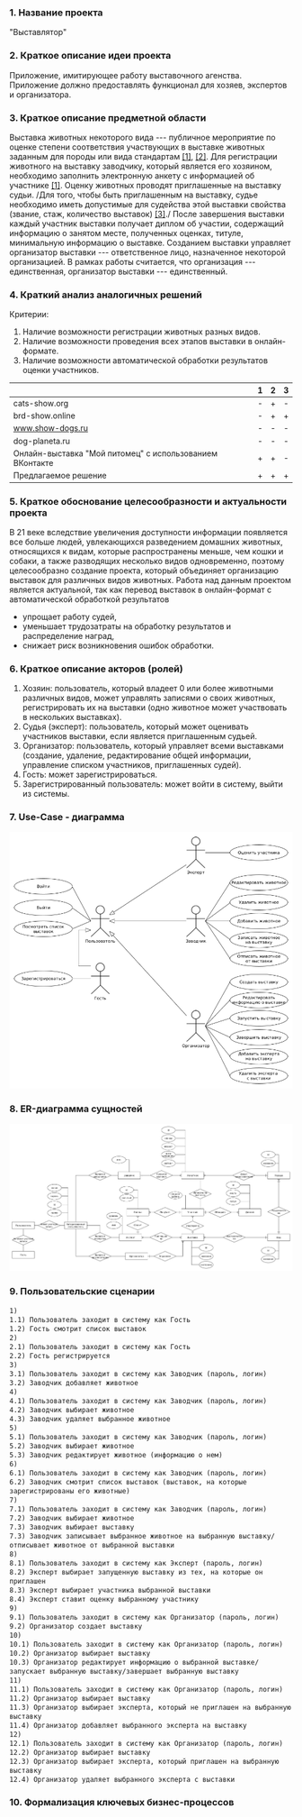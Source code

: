 ### 1. Название проекта

"Выставлятор"

### 2. Краткое описание идеи проекта

Приложение, имитирующее работу выставочного агенства. Приложение должно предоставлять функционал для хозяев, экспертов и организатора. 

### 3. Краткое описание предметной области

Выставка животных некоторого вида --- публичное мероприятие по оценке степени соответствия участвующих в выставке животных заданным для породы или вида стандартам [[1]](https://elibrary.ru/item.asp?id=48512966), [[2]](https://elibrary.ru/item.asp?id=41275973). Для регистрации животного на выставку заводчику, который является его хозяином, необходимо заполнить электронную анкету с информацией об участнике [[1]](https://elibrary.ru/item.asp?id=41275973). Оценку животных проводят приглашенные на выставку судьи. /Для того, чтобы быть приглашенным на выставку, судье необходимо иметь допустимые для судейства этой выставки свойства (звание, стаж, количество выставок) [[3]](https://rkf.org.ru/wp-content/uploads/2019/11/polozhenie-o-sudjah-rkf-fci-s-01.01.2020.pdf)./ После завершения выставки каждый участник выставки получает диплом об участии, содержащий информацию о занятом месте, полученных оценках, титуле, минимальную информацию о выставке. Созданием выставки управляет организатор выставки --- ответственное лицо, назначенное некоторой организацией. В рамках работы считается, что организация --- единственная, организатор выставки --- единственный.

### 4. Краткий анализ аналогичных решений

Критерии:

1. Наличие возможности регистрации животных разных видов.
2. Наличие возможности проведения всех этапов выставки в онлайн-формате.
3. Наличие возможности автоматической обработки результатов оценки участников.

|   | 1 | 2 | 3 |
|---|---|---|---|
| cats-show.org | - | + | - |
| brd-show.online | - | + | + |
| www.show-dogs.ru | - | - | - |
| dog-planeta.ru | - | - | - |
| Онлайн-выставка "Мой питомец" с использованием ВКонтакте | + | + | - |
| Предлагаемое решение | + | + | + |

### 5. Краткое обоснование целесообразности и актуальности проекта

В 21 веке вследствие увеличения доступности информации появляется все больше людей, увлекающихся разведением домашних животных, относящихся к видам, которые распространены меньше, чем кошки и собаки, а также разводящих несколько видов одновременно, поэтому целесообразно создание проекта, который объединяет организацию выставок для различных видов животных. Работа над данным проектом является актуальной, так как перевод выставок в онлайн-формат с автоматической обработкой результатов
- упрощает работу судей,
- уменьшает трудозатраты на обработку результатов и распределение наград,
- снижает риск возникновения ошибок обработки.

### 6. Краткое описание акторов (ролей)

1. Хозяин: пользователь, который владеет 0 или более животными различных видов, может управлять записями о своих животных, регистрировать их на выставки (одно животное может участвовать в нескольких выставках).
2. Судья (эксперт): пользователь, который может оценивать участников выставки, если является приглашенным судьей.
3. Организатор: пользователь, который управляет всеми выставками (создание, удаление, редактирование общей информации, управление списком участников, приглашенных судей).
4. Гость: может зарегистрироваться.
5. Зарегистрированный пользователь: может войти в систему, выйти из системы.

### 7. Use-Case - диаграмма

![usecase.png](./img/usecase.png)

### 8. ER-диаграмма сущностей

![erdiagram.png](./img/erdiagram.png)

### 9. Пользовательские сценарии

```
1)
1.1) Пользователь заходит в систему как Гость
1.2) Гость смотрит список выставок
2)
2.1) Пользователь заходит в систему как Гость
2.2) Гость регистрируется
3)
3.1) Пользователь заходит в систему как Заводчик (пароль, логин)
3.2) Заводчик добавляет животное
4)
4.1) Пользователь заходит в систему как Заводчик (пароль, логин)
4.2) Заводчик выбирает животное
4.3) Заводчик удаляет выбранное животное
5)
5.1) Пользователь заходит в систему как Заводчик (пароль, логин)
5.2) Заводчик выбирает животное
5.3) Заводчик редактирует животное (информацию о нем)
6)
6.1) Пользователь заходит в систему как Заводчик (пароль, логин)
6.2) Заводчик смотрит список выставок (выставок, на которые зарегистрированы его животные)
7)
7.1) Пользователь заходит в систему как Заводчик (пароль, логин)
7.2) Заводчик выбирает животное
7.3) Заводчик выбирает выставку
7.3) Заводчик записывает выбранное животное на выбранную выставку/отписывает животное от выбранной выставки
8)
8.1) Пользователь заходит в систему как Эксперт (пароль, логин)
8.2) Эксперт выбирает запущенную выставку из тех, на которые он приглашен
8.3) Эксперт выбирает участника выбранной выставки
8.4) Эксперт ставит оценку выбранному участнику
9)
9.1) Пользователь заходит в систему как Организатор (пароль, логин)
9.2) Организатор создает выставку
10)
10.1) Пользователь заходит в систему как Организатор (пароль, логин)
10.2) Организатор выбирает выставку
10.3) Организатор редактирует информацию о выбранной выставке/запускает выбранную выставку/завершает выбранную выставку
11)
11.1) Пользователь заходит в систему как Организатор (пароль, логин)
11.2) Организатор выбирает выставку
11.3) Организатор выбирает эксперта, который не приглашен на выбранную выставку
11.4) Организатор добавляет выбранного эксперта на выставку
12)
12.1) Пользователь заходит в систему как Организатор (пароль, логин)
12.2) Организатор выбирает выставку
12.3) Организатор выбирает эксперта, который приглашен на выбранную выставку
12.4) Организатор удаляет выбранного эксперта с выставки
```

### 10. Формализация ключевых бизнес-процессов


